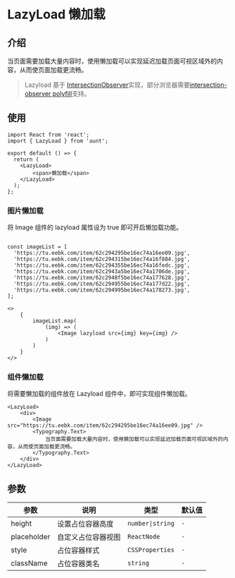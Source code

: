 # LazyLoad 懒加载
<code hidden="hidden" src="./demos/demo.tsx"></code>

## 介绍
当页面需要加载大量内容时，使用懒加载可以实现延迟加载页面可视区域外的内容，从而使页面加载更流畅。
> Lazyload 基于 [IntersectionObserver](https://developer.mozilla.org/zh-CN/docs/Web/API/Intersection_Observer_API)实现，部分浏览器需要[intersection-observer polyfill](https://www.npmjs.com/package/intersection-observer)支持。

## 使用
```tsx
import React from 'react';
import { LazyLoad } from 'aunt';

export default () => {
  return (
    <LazyLoad>
        <span>懒加载</span>
    </LazyLoad>
  );
};

```

### 图片懒加载
将 Image 组件的 lazyload 属性设为 true 即可开启懒加载功能。
```tsx

const imageList = [
  'https://tu.eebk.com/item/62c294295be16ec74a16ee09.jpg',
  'https://tu.eebk.com/item/62c294315be16ec74a16f884.jpg',
  'https://tu.eebk.com/item/62c294355be16ec74a16fedc.jpg',
  'https://tu.eebk.com/item/62c2943a5be16ec74a1706de.jpg',
  'https://tu.eebk.com/item/62c2948f5be16ec74a177628.jpg',
  'https://tu.eebk.com/item/62c294955be16ec74a177d22.jpg',
  'https://tu.eebk.com/item/62c294995be16ec74a178273.jpg',
];

<>
    {
        imageList.map(
            (img) => (
                <Image lazyload src={img} key={img} />
            )   
        )
    }
</>
```

### 组件懒加载
将需要懒加载的组件放在 Lazyload 组件中，即可实现组件懒加载。
```tsx
<LazyLoad>
    <div>
        <Image src="https://tu.eebk.com/item/62c294295be16ec74a16ee09.jpg" />
        <Typography.Text>
            当页面需要加载大量内容时，使用懒加载可以实现延迟加载页面可视区域外的内容，从而使页面加载更流畅。
        </Typography.Text>
    </div>
</LazyLoad>
```

## 参数

| 参数        | 说明               | 类型             | 默认值 |
| ----------- | ------------------ | ---------------- | ------ |
| height      | 设置占位容器高度   | `number\|string` | `-`      |
| placeholder | 自定义占位容器视图 | `ReactNode`      | `-`      |
| style       | 占位容器样式       | `CSSProperties`  | `-`      |
| className   | 占位容器类名       | `string`         | `-`      |

